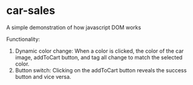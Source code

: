 # car-sales
A simple demonstration of how javascript DOM works

Functionality:
1) Dynamic color change: When a color is clicked, the color of the car image, addToCart button, and tag all change to match the selected color.
2) Button switch: Clicking on the addToCart button reveals the success button and vice versa.
